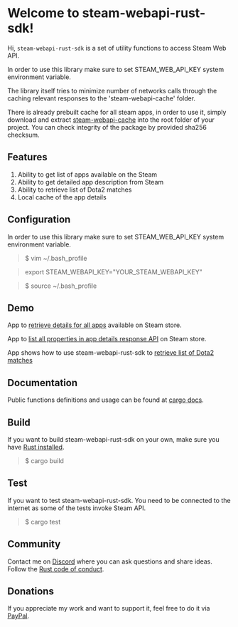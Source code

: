 # Welcome to steam-webapi-rust-sdk!
Hi, `steam-webapi-rust-sdk` is a set of utility functions to access Steam Web API.

In order to use this library make sure to set STEAM_WEB_API_KEY system environment variable.

The library itself tries to minimize number of networks calls through the caching relevant 
responses to the 'steam-webapi-cache' folder.

There is already prebuilt cache for all steam apps, in order to use it,
simply download and extract [steam-webapi-cache](https://drive.google.com/file/d/1uFWSkeGXU02YBPIQ18Fq2Pdnml3Yas7N/view?usp=sharing)
into the root folder of your project. You can check integrity of the package by provided sha256 checksum.


## Features
1. Ability to get list of apps available on the Steam
1. Ability to get detailed app description from Steam
1. Ability to retrieve list of Dota2 matches
1. Local cache of the app details


## Configuration
In order to use this library make sure to set STEAM_WEB_API_KEY system environment variable.

> $ vim ~/.bash_profile 

> export STEAM_WEBAPI_KEY="YOUR_STEAM_WEBAPI_KEY"

> $ source  ~/.bash_profile

## Demo

App to [retrieve details for all apps](https://github.com/bohdaq/retrieve-all-steam-apps-details-demo-app) 
available on Steam store.

App to [list all properties in app details response API](https://github.com/bohdaq/list-steam-appdetails-properties) on Steam store.

App shows how to use steam-webapi-rust-sdk to [retrieve list of Dota2 matches](https://github.com/bohdaq/dota2-match-history-demo-app)
## Documentation
Public functions definitions and usage can be found at [cargo docs](https://docs.rs/steam-webapi-rust-sdk/0.0.4/steam_webapi_rust_sdk/).


## Build
If you want to build steam-webapi-rust-sdk on your own, make sure you have [Rust installed](https://www.rust-lang.org/tools/install).

> $ cargo build 
 

## Test
If you want to test steam-webapi-rust-sdk. You need to be connected to the internet as some of the tests invoke Steam API.

> $ cargo test


## Community
Contact me on [Discord](https://discordapp.com/users/952173191659393025/) where you can ask questions and share ideas. Follow the [Rust code of conduct](https://www.rust-lang.org/policies/code-of-conduct).

## Donations
If you appreciate my work and want to support it, feel free to do it via [PayPal](https://www.paypal.com/donate/?hosted_button_id=7J69SYZWSP6HJ).

